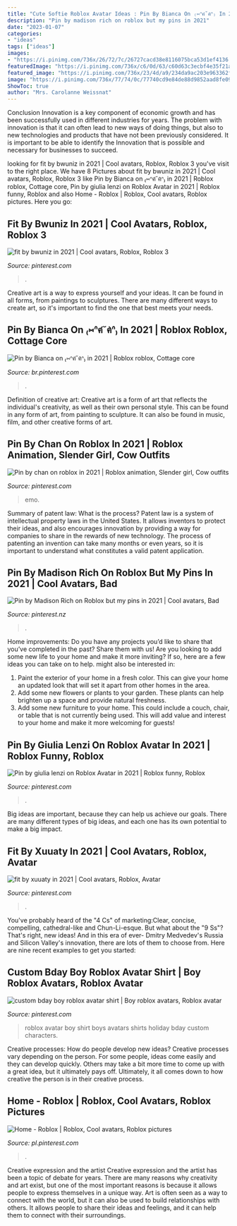 ```yaml
---
title: "Cute Softie Roblox Avatar Ideas : Pin By Bianca On ₍⑅ᐢฅ́˘ฅ̀ᐢ₎ In 2021"
description: "Pin by madison rich on roblox but my pins in 2021"
date: "2023-01-07"
categories:
- "ideas"
tags: ["ideas"]
images:
- "https://i.pinimg.com/736x/26/72/7c/26727cacd38e8116075bca53d1ef4136.jpg"
featuredImage: "https://i.pinimg.com/736x/c6/0d/63/c60d63c3ecbf4e35f21a9dec2c1c251a.jpg"
featured_image: "https://i.pinimg.com/736x/23/4d/a9/234da9ac203e963362f5886b1274f3ee.jpg"
image: "https://i.pinimg.com/736x/77/74/0c/77740cd9e84de88d9852aad8fe098f8b.jpg"
ShowToc: true
author: "Mrs. Carolanne Weissnat"
---
```



Conclusion
Innovation is a key component of economic growth and has been successfully used in different industries for years. The problem with innovation is that it can often lead to new ways of doing things, but also to new technologies and products that have not been previously considered. It is important to be able to identify the Innovation that is possible and necessary for businesses to succeed.

	

		
looking for fit by bwuniz in 2021 | Cool avatars, Roblox, Roblox 3 you've visit to the right place. We have 8 Pictures about fit by bwuniz in 2021 | Cool avatars, Roblox, Roblox 3 like Pin by Bianca on ₍⑅ᐢฅ́˘ฅ̀ᐢ₎ in 2021 | Roblox roblox, Cottage core, Pin by giulia lenzi on Roblox Avatar in 2021 | Roblox funny, Roblox and also Home - Roblox | Roblox, Cool avatars, Roblox pictures. Here you go:
		
    
## Fit By Bwuniz In 2021 | Cool Avatars, Roblox, Roblox 3

<img loading=lazy src="https://i.pinimg.com/736x/f5/8c/a8/f58ca82d3107084d0e9e1189b8bcfcf8.jpg" onerror="this.onerror=null;this.src='https://tse3.mm.bing.net/th?id=OIP.f-EHoQxFpnZ3ytFLiELKDgHaOW&amp;pid=15.1';" alt="fit by bwuniz in 2021 | Cool avatars, Roblox, Roblox 3">

_Source: pinterest.com_

>. 

	

Creative art is a way to express yourself and your ideas. It can be found in all forms, from paintings to sculptures. There are many different ways to create art, so it's important to find the one that best meets your needs.

    
## Pin By Bianca On ₍⑅ᐢฅ́˘ฅ̀ᐢ₎ In 2021 | Roblox Roblox, Cottage Core

<img loading=lazy src="https://i.pinimg.com/736x/26/72/7c/26727cacd38e8116075bca53d1ef4136.jpg" onerror="this.onerror=null;this.src='https://tse2.mm.bing.net/th?id=OIP.fpXSoknKnLwnrp7iB5rqsQAAAA&amp;pid=15.1';" alt="Pin by Bianca on ₍⑅ᐢฅ́˘ฅ̀ᐢ₎ in 2021 | Roblox roblox, Cottage core">

_Source: br.pinterest.com_

>. 

	

Definition of creative art:
Creative art is a form of art that reflects the individual's creativity, as well as their own personal style. This can be found in any form of art, from painting to sculpture. It can also be found in music, film, and other creative forms of art.

    
## Pin By Chan On Roblox In 2021 | Roblox Animation, Slender Girl, Cow Outfits

<img loading=lazy src="https://i.pinimg.com/736x/0d/11/6f/0d116f61543d905cfe1a12737d21485f.jpg" onerror="this.onerror=null;this.src='https://tse3.mm.bing.net/th?id=OIP.KAYN6Dg5aXKmmti5ZfzyAgHaOT&amp;pid=15.1';" alt="Pin by chan on roblox in 2021 | Roblox animation, Slender girl, Cow outfits">

_Source: pinterest.com_

>emo. 

	

Summary of patent law: What is the process?
Patent law is a system of intellectual property laws in the United States. It allows inventors to protect their ideas, and also encourages innovation by providing a way for companies to share in the rewards of new technology. The process of patenting an invention can take many months or even years, so it is important to understand what constitutes a valid patent application.

    
## Pin By Madison Rich On Roblox But My Pins In 2021 | Cool Avatars, Bad

<img loading=lazy src="https://i.pinimg.com/736x/d4/b3/32/d4b332a03abad0adcbcb41bf056b081c.jpg" onerror="this.onerror=null;this.src='https://tse4.mm.bing.net/th?id=OIP.Yq0hRNfpQVjzdA052qlwsQHaO0&amp;pid=15.1';" alt="Pin by Madison Rich on Roblox but my pins in 2021 | Cool avatars, Bad">

_Source: pinterest.nz_

>. 

	

Home improvements: Do you have any projects you’d like to share that you’ve completed in the past? Share them with us!
Are you looking to add some new life to your home and make it more inviting? If so, here are a few ideas you can take on to help. might also be interested in: 
1. Paint the exterior of your home in a fresh color. This can give your home an updated look that will set it apart from other homes in the area. 
2. Add some new flowers or plants to your garden. These plants can help brighten up a space and provide natural freshness. 
3. Add some new furniture to your home. This could include a couch, chair, or table that is not currently being used. This will add value and interest to your home and make it more welcoming for guests!

    
## Pin By Giulia Lenzi On Roblox Avatar In 2021 | Roblox Funny, Roblox

<img loading=lazy src="https://i.pinimg.com/736x/b8/f2/ec/b8f2ec28839e6b211f1a9157a2aa3d86.jpg" onerror="this.onerror=null;this.src='https://tse3.mm.bing.net/th?id=OIP.PtKFqvp3swyNYYYi_oLOSAHaLj&amp;pid=15.1';" alt="Pin by giulia lenzi on Roblox Avatar in 2021 | Roblox funny, Roblox">

_Source: pinterest.com_

>. 

	

Big ideas are important, because they can help us achieve our goals. There are many different types of big ideas, and each one has its own potential to make a big impact. 

    
## Fit By Xuuaty In 2021 | Cool Avatars, Roblox, Avatar

<img loading=lazy src="https://i.pinimg.com/736x/c6/0d/63/c60d63c3ecbf4e35f21a9dec2c1c251a.jpg" onerror="this.onerror=null;this.src='https://tse3.mm.bing.net/th?id=OIP.vYFJYa01i27XigNx6TdatAHaM6&amp;pid=15.1';" alt="fit by xuuaty in 2021 | Cool avatars, Roblox, Avatar">

_Source: pinterest.com_

>. 

	

You've probably heard of the "4 Cs" of marketing:Clear, concise, compelling, cathedral-like and Chun-Li-esque. But what about the "9 Ss"? That's right, new ideas! And in this era of ever- Dmitry Medvedev's Russia and Silicon Valley's innovation, there are lots of them to choose from. Here are nine recent examples to get you started: 

    
## Custom Bday Boy Roblox Avatar Shirt | Boy Roblox Avatars, Roblox Avatar

<img loading=lazy src="https://i.pinimg.com/736x/77/74/0c/77740cd9e84de88d9852aad8fe098f8b.jpg" onerror="this.onerror=null;this.src='https://tse4.mm.bing.net/th?id=OIP.OlVtrn7sd0inIMXvd5DvdQHaJ3&amp;pid=15.1';" alt="custom bday boy roblox avatar shirt | Boy roblox avatars, Roblox avatar">

_Source: pinterest.com_

>roblox avatar boy shirt boys avatars shirts holiday bday custom characters. 

	

Creative processes: How do people develop new ideas?
Creative processes vary depending on the person. For some people, ideas come easily and they can develop quickly. Others may take a bit more time to come up with a great idea, but it ultimately pays off. Ultimately, it all comes down to how creative the person is in their creative process.

    
## Home - Roblox | Roblox, Cool Avatars, Roblox Pictures

<img loading=lazy src="https://i.pinimg.com/736x/23/4d/a9/234da9ac203e963362f5886b1274f3ee.jpg" onerror="this.onerror=null;this.src='https://tse3.mm.bing.net/th?id=OIP.z2OZFoOkEdluaAEyXSzPjAAAAA&amp;pid=15.1';" alt="Home - Roblox | Roblox, Cool avatars, Roblox pictures">

_Source: pl.pinterest.com_

>. 

	

Creative expression and the artist
Creative expression and the artist has been a topic of debate for years. There are many reasons why creativity and art exist, but one of the most important reasons is because it allows people to express themselves in a unique way. Art is often seen as a way to connect with the world, but it can also be used to build relationships with others. It allows people to share their ideas and feelings, and it can help them to connect with their surroundings.

